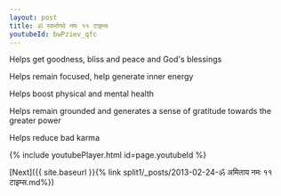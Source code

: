 ```yaml
---
layout: post
title: ॐ स्वर्भानवे नमः ११ टाइम्स
youtubeId: bwPziev_qfc
---
```

 
 
Helps get goodness, bliss and peace and God's blessings
 
Helps remain focused, help generate inner energy 
 
Helps boost physical and mental health 
 
Helps remain grounded and generates a sense of gratitude towards the greater power 
 
Helps reduce bad karma
 
 
 
 


{% include youtubePlayer.html id=page.youtubeId %}
 
[Next]({{ site.baseurl }}{% link  split1/_posts/2013-02-24-ॐ अमिताय नमः ११ टाइम्स.md%})
 
